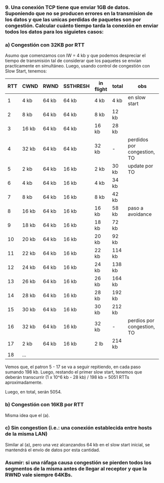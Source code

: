 ### 9. Una conexión TCP tiene que enviar 1GB de datos. Suponiendo que no se producen errores en la transmision de los datos y que las unicas perdidas de paquetes son por congestión. Calcular cuánto tiempo tarda la conexión en enviar todos los datos para los siguietes casos:

### a) Congestión con 32KB por RTT

Asumo que comenzamos con IW = 4 kb y que podemos despreciar el tiempo de transmisión tal de considerar que los paquetes se envían practicamente en simultáneo. Luego, usando control de congestión con Slow Start, tenemos:

RTT | CWND  | RWND  |  SSTHRESH  | in flight | total  | obs
----|-------| ----- | -----------|-----------|--------|--------
1   | 4 kb  | 64 kb | 64 kb      | 4 kb      | 4 kb   | en slow start
2   | 8 kb  | 64 kb | 64 kb      | 8 kb      | 12 kb  |
3   | 16 kb | 64 kb | 64 kb      | 16 kb     | 28 kb  |
4   | 32 kb | 64 kb | 64 kb      | 32 kb     | -      | perdidos por congestion, TO
5   | 2 kb  | 64 kb | 16 kb      | 2 kb      | 30 kb  | update por TO
6   | 4 kb  | 64 kb | 16 kb      | 4 kb      | 34 kb  |
7   | 8 kb  | 64 kb | 16 kb      | 8 kb      | 42 kb  |
8   | 16 kb | 64 kb | 16 kb      | 16 kb     | 58 kb  | paso a avoidance
9   | 18 kb | 64 kb | 16 kb      | 18 kb     | 72 kb  |
10  | 20 kb | 64 kb | 16 kb      | 20 kb     | 92 kb  |
11  | 22 kb | 64 kb | 16 kb      | 22 kb     | 114 kb |
12  | 24 kb | 64 kb | 16 kb      | 24 kb     | 138 kb |
13  | 26 kb | 64 kb | 16 kb      | 26 kb     | 164 kb |
14  | 28 kb | 64 kb | 16 kb      | 28 kb     | 192 kb |
15  | 30 kb | 64 kb | 16 kb      | 30 kb     | 212 kb |
16  | 32 kb | 64 kb | 16 kb      | 32 kb     | -      | perdios por congestion, TO
17  | 2 kb  | 64 kb | 16 kb      | 2 lb      | 214 kb |
18  | ...   

Vemos que, el patron 5 - 17 se va a seguir repitiendo, en cada paso sumando 198 kb. Luego, restando el primer slow start, tenemos que deberán transcurrir (1 x 10^6 kb - 28 kb) / 198 kb = 5051 RTTs aproximadamente.

Luego, en total, serán 5054.

### b) Congestión con 16KB por RTT

Misma idea que el (a).

### c) Sin congestion (i.e.: una conexión establecida entre hosts de la misma LAN)

Similar al (a), pero una vez alcanzandos 64 kb en el slow start inicial, se mantendrá el envío de datos por esta cantidad.

### Asumir: si una ráfaga causa congestión se pierden todos los segmentos de la misma antes de llegar al receptor y que la RWND vale siempre 64KBs.
